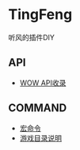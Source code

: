 # TingFeng
听风的插件DIY


## API

- [WOW API收录](./API.md)

## COMMAND

- [宏命令](./MACRO.md)
- [游戏目录说明](./DIRREF.md)

